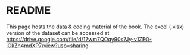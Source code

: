 # README

This page hosts the data & coding material of the book.
The excel (.xlsx) version of the dataset can be accessed at https://drive.google.com/file/d/17wm7QOqy90s7Jy-v1ZEO-iOkZn4mdXP7/view?usp=sharing
